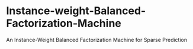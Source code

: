 # Instance-weight-Balanced-Factorization-Machine
An Instance-Weight Balanced Factorization Machine for Sparse Prediction
